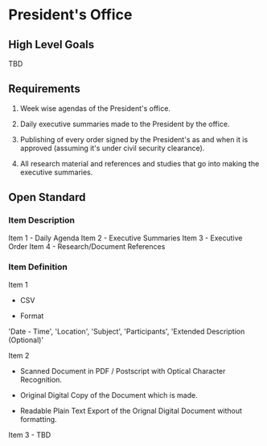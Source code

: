 # President's Office

## High Level Goals
TBD

## Requirements

1. Week wise agendas of the President's office.

2. Daily executive summaries made to the President by the office. 

3. Publishing of every order signed by the President's as and when it is approved (assuming it's under civil security clearance).

4. All research material and references and studies that go into making the executive summaries.

## Open Standard 

### Item Description 

Item 1 - Daily Agenda
Item 2 - Executive Summaries
Item 3 - Executive Order
Item 4 - Research/Document References 

### Item Definition 

Item 1 

- CSV

- Format 

'Date - Time', 'Location', 'Subject', 'Participants', 'Extended Description (Optional)'

Item 2 

- Scanned Document in PDF / Postscript with Optical Character Recognition.

- Original Digital Copy of the Document which is made. 

- Readable Plain Text Export of the Orignal Digital Document without formatting.

Item 3 - TBD
